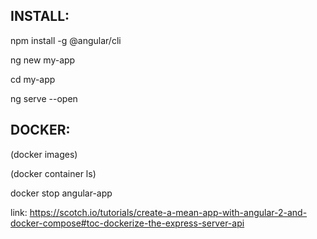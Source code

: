 
INSTALL:
---------

npm install -g @angular/cli

ng new my-app

cd my-app 

ng serve --open


DOCKER:
--------

(docker images)



(docker container ls)

docker stop angular-app


link: https://scotch.io/tutorials/create-a-mean-app-with-angular-2-and-docker-compose#toc-dockerize-the-express-server-api
